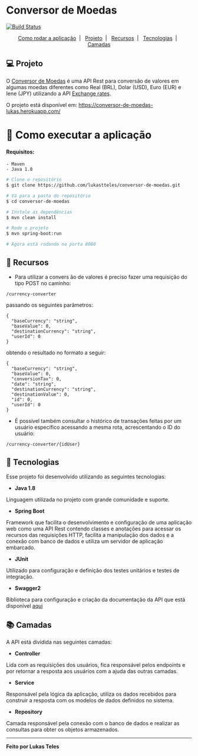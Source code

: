 # Conversor de Moedas

[![Build Status](https://travis-ci.com/lukastteles/conversor-de-moedas.svg?branch=main)](https://travis-ci.com/lukastteles/conversor-de-moedas)

<p align="center">
  <a href="#-como-rodar-a-aplicacao">Como rodar a aplicação</a>&nbsp;&nbsp;|&nbsp;&nbsp
  <a href="#-proposito">Projeto</a>&nbsp;&nbsp;|&nbsp;&nbsp;
  <a href="#-recursos">Recursos</a>&nbsp;&nbsp;|&nbsp;&nbsp;
  <a href="#-tecnologias">Tecnologias</a>&nbsp;&nbsp;|&nbsp;&nbsp;
  <a href="#-camadas">Camadas</a>
</p>

## 💻 Projeto
O [Conversor de Moedas](https://github.com/lukastteles/conversor-de-moedas) é uma API Rest para conversão de valores
em algumas moedas diferentes como Real (BRL), Dolar (USD), Euro (EUR) e Iene (JPY) utilizando
a API [Exchange rates](https://exchangeratesapi.io/).

O projeto está disponível em: https://conversor-de-moedas-lukas.herokuapp.com/

# 🔨 Como executar a aplicação

#### Requisitos:
    - Maven
    - Java 1.8

```bash
# Clone o repositório
$ git clone https://github.com/lukastteles/conversor-de-moedas.git

# Vá para a pasta do repositório
$ cd conversor-de-moedas

# Instale as dependências
$ mvn clean install

# Rode o projeto
$ mvn spring-boot:run

# Agora está rodando na porta 8080 
```

## 📃 Recursos
- Para utilizar a convers ão de valores é preciso fazer uma requisição do tipo POST no caminho:
```
/currency-converter
```
passando os seguintes parâmetros:
```
{
  "baseCurrency": "string",
  "baseValue": 0,
  "destinationCurrency": "string",
  "userId": 0
}
```
obtendo o resultado no formato a seguir:
```
{
  "baseCurrency": "string",
  "baseValue": 0,
  "conversionTax": 0,
  "date": "string",
  "destinationCurrency": "string",
  "destinationValue": 0,
  "id": 0,
  "userId": 0
}
```


- É possível também consultar o histórico de transações feitas por um usuário específico
acessando a mesma rota, acrescentando o ID do usuário:
```
/currency-converter/{idUser}
```


## 🧩 Tecnologias
Esse projeto foi desenvolvido utilizando as seguintes tecnologias:

- **Java 1.8**

Linguagem utilizada no projeto com grande comunidade e suporte.

- **Spring Boot**

Framework que facilita o desenvolvimento e configuração de uma aplicação web como uma API Rest
contendo classes e anotações para acessar os recursos das requisições HTTP,
facilita a manipulação dos dados e a conexão com banco de dados e utiliza um servidor de aplicação embarcado.  

- **JUnit**

Utilizado para configuração e definição dos testes unitários e testes de integração.

- **Swagger2**

Biblioteca para configuração e criação da documentação da API que está disponível
[aqui](https://conversor-de-moedas-lukas.herokuapp.com/swagger-ui.html)


## 📚 Camadas
A API está dividida nas seguintes camadas:

- **Controller**

Lida com as requisições dos usuários, fica responsável pelos endpoints e por retornar a resposta aos usuários
com a ajuda das outras camadas.

- **Service**
  
Responsável pela lógica da aplicação, utiliza os dados recebidos para construir a resposta com os modelos de dados
definidos no sistema.

- **Repository**

Camada responsável pela conexão com o banco de dados e realizar as consultas para obter os objetos armazenados. 

---
**Feito por Lukas Teles**